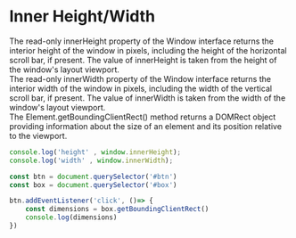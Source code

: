 # Inner Height/Width

The read-only innerHeight property of the Window interface returns the interior height of the window in pixels, including the height of the horizontal scroll bar, if present. The value of innerHeight is taken from the height of the window's layout viewport.  
The read-only innerWidth property of the Window interface returns the interior width of the window in pixels, including the width of the vertical scroll bar, if present. The value of innerWidth is taken from the width of the window's layout viewport.  
The Element.getBoundingClientRect() method returns a DOMRect object providing information about the size of an element and its position relative to the viewport. 
```js
console.log('height' , window.innerHeight); 
console.log('width' , window.innerWidth);

const btn = document.querySelector('#btn')
const box = document.querySelector('#box')

btn.addEventListener('click', ()=> {
    const dimensions = box.getBoundingClientRect()
    console.log(dimensions)
})
```
